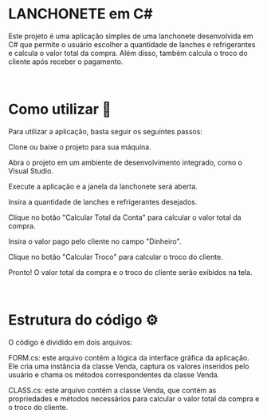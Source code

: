 # LANCHONETE em C#

Este projeto é uma aplicação simples de uma lanchonete desenvolvida em C# que permite o usuário escolher a quantidade de lanches e refrigerantes e calcula o valor total da compra. Além disso, também calcula o troco do cliente após receber o pagamento.

<br>

# Como utilizar 🚀
Para utilizar a aplicação, basta seguir os seguintes passos:

Clone ou baixe o projeto para sua máquina.

Abra o projeto em um ambiente de desenvolvimento integrado, como o Visual Studio.

Execute a aplicação e a janela da lanchonete será aberta.

Insira a quantidade de lanches e refrigerantes desejados.

Clique no botão "Calcular Total da Conta" para calcular o valor total da compra.

Insira o valor pago pelo cliente no campo "Dinheiro".

Clique no botão "Calcular Troco" para calcular o troco do cliente.

Pronto! O valor total da compra e o troco do cliente serão exibidos na tela.

<br>

# Estrutura do código ⚙️
O código é dividido em dois arquivos:

FORM.cs: este arquivo contém a lógica da interface gráfica da aplicação. Ele cria uma instância da classe Venda, captura os valores inseridos pelo usuário e chama os métodos correspondentes da classe Venda.

CLASS.cs: este arquivo contém a classe Venda, que contém as propriedades e métodos necessários para calcular o valor total da compra e o troco do cliente.
